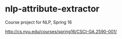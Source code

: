 # nlp-attribute-extractor
Course project for NLP, Spring 16

http://cs.nyu.edu/courses/spring16/CSCI-GA.2590-001/
